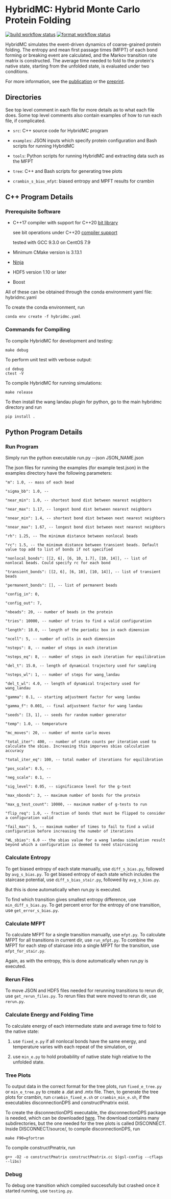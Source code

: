 # HybridMC: Hybrid Monte Carlo Protein Folding

[![build workflow status](https://github.com/margaritacolberg/hybridmc/actions/workflows/build.yml/badge.svg)](https://github.com/margaritacolberg/hybridmc/actions/workflows/build.yml?query=branch:main)
[![format workflow status](https://github.com/margaritacolberg/hybridmc/actions/workflows/format.yml/badge.svg)](https://github.com/margaritacolberg/hybridmc/actions/workflows/format.yml?query=branch:main)

HybridMC simulates the event-driven dynamics of coarse-grained protein folding.
The entropy and mean first passage times (MFPT) of each bond forming or
breaking event are calculated, and the Markov transition rate matrix is
constructed. The average time needed to fold to the protein's native state,
starting from the unfolded state, is evaluated under two conditions.

For more information, see the [publication](https://doi.org/10.1063/5.0098612)
or the [preprint](https://arxiv.org/abs/2205.05799).

## Directories

See top level comment in each file for more details as to what each file does.
Some top level comments also contain examples of how to run each file, if
complicated.

  * `src`: C++ source code for HybridMC program

  * `examples`: JSON inputs which specify protein configuration and Bash
    scripts for running HybridMC

  * `tools`: Python scripts for running HybridMC and extracting data such as
    the MFPT

  * `tree`: C++ and Bash scripts for generating tree plots

  * `crambin_s_bias_mfpt`: biased entropy and MPFT results for crambin

## C++ Program Details

### Prerequisite Software

  * C++17 compiler with support for C++20
    [bit library](https://en.cppreference.com/w/cpp/header/bit)

    see bit operations under C++20 [compiler
    support](https://en.cppreference.com/w/cpp/compiler_support/20)

    tested with GCC 9.3.0 on CentOS 7.9

  * Minimum CMake version is 3.13.1

  * [Ninja](https://ninja-build.org/)

  * HDF5 version 1.10 or later

  * Boost

All of these can be obtained through the conda environment yaml file: hybridmc.yaml

To create the conda environment, run

```
conda env create -f hybridmc.yaml
```

### Commands for Compiling

To compile HybridMC for development and testing:

```
make debug
```

To perform unit test with verbose output:

```
cd debug
ctest -V
```

To compile HybridMC for running simulations:

```
make release
```
To then install the wang landau plugin for python, go to the main hybridmc directory and run

```
pip install .
```

## Python Program Details

### Run Program

Simply run the python executable run.py --json JSON_NAME.json

The json files for running the examples (for example test.json) in the examples directory
have the following parameters:


    "m": 1.0, -- mass of each bead

    "sigma_bb": 1.0, -- 

    "near_min": 1.0, -- shortest bond dist between nearest neighbors

    "near_max": 1.17, -- longest bond dist between nearest neighbors

    "nnear_min": 1.4, -- shortest bond dist between next nearest neighbors

    "nnear_max": 1.67, -- longest bond dist between next nearest neighbors

    "rh": 1.25, -- The minimum distance between nonlocal beads 

    "rc": 1.5, -- the minimum distance between transient beads. Default value top add to list of bonds if not specified
    
    "nonlocal_bonds": [[2, 6], [6, 10, 1.7], [10, 14]], -- list of  nonlocal beads. Could specify rc for each bond
    
    "transient_bonds": [[2, 6], [6, 10], [10, 14]], -- list of transient beads
    
    "permanent_bonds": [], -- list of permanent beads
    
    "config_in": 0, 

    "config_out": 7,

    "nbeads": 20, -- number of beads in the protein

    "tries": 10000, -- number of tries to find a valid configuration

    "length": 18.0, -- length of the periodic box in each dimension

    "ncell": 5, -- number of cells in each dimension

    "nsteps": 8, -- number of steps in each iteration

    "nsteps_eq": 8, -- number of steps in each iteration for equilibration

    "del_t": 15.0, -- length of dynamical trajectory used for sampling

    "nsteps_wl": 1, -- number of steps for wang_landau

    "del_t_wl": 4.0, -- length of dynamical trajectory used for wang_landau

    "gamma": 0.1, -- starting adjustment factor for wang landau

    "gamma_f": 0.001, -- final adjustment factor for wang landau

    "seeds": [3, 1], -- seeds for random number generator

    "temp": 1.0, -- temperature

    "mc_moves": 20, -- number of monte carlo moves

    "total_iter": 400, -- number of state counts per iteration used to calculate the sbias. Increasing this imporves sbias calculation accuracy
    
    "total_iter_eq": 100, -- total number of iterations for equilibration

    "pos_scale": 0.5, --

    "neg_scale": 0.1, --

    "sig_level": 0.05, -- significance level for the g-test

    "max_nbonds": 3, -- maximum number of bonds for the protein

    "max_g_test_count": 10000, -- maximum number of g-tests to run

    "flip_req": 1.0, -- fraction of bonds that must be flipped to consider a configuration valid

    "fail_max": 5, -- maximum number of times to fail to find a valid configuration before increasing the numebr of iterations

    "WL_sbias": 6.0 -- the sbias value for a wang landau simulation result beyond which a configuration is deemed to need staircasing 


### Calculate Entropy

To get biased entropy of each state manually, use `diff_s_bias.py`, followed by
`avg_s_bias.py`. To get biased entropy of each state which includes the
staircase potential, use `diff_s_bias_stair.py`, followed by `avg_s_bias.py`.

But this is done automatically when run.py is executed.

To find which transition gives smallest entropy difference, use
`min_diff_s_bias.py`. To get percent error for the entropy of one transition,
use `get_error_s_bias.py`.

### Calculate MFPT

To calculate MFPT for a single transition manually, use `mfpt.py`. To calculate MFPT for
all transitions in current dir, use `run_mfpt.py`. To combine the MFPT for each
step of staircase into a single MFPT for the transition, use
`mfpt_for_stair.py`.

Again, as with the entropy, this is done automatically when run.py is executed.

### Rerun Files

To move JSON and HDF5 files needed for rerunning transitions to rerun dir, use
`get_rerun_files.py`. To rerun files that were moved to rerun dir, use
`rerun.py`.

### Calculate Energy and Folding Time

To calculate energy of each intermediate state and average time to fold to the
native state:

 1. use `fixed_e.py` if all nonlocal bonds have the same energy, and
    temperature varies with each repeat of the simulation, or

 2. use `min_e.py` to hold probability of native state high relative to the
    unfolded state.

### Tree Plots

To output data in the correct format for the tree plots, run `fixed_e_tree.py`
or `min_e_tree.py` to create a .dat and .mtx file. Then, to generate the tree
plots for crambin, run `crambin_fixed_e.sh` or `crambin_min_e.sh`, if the
executables disconnectionDPS and constructPmatrix exist.

To create the disconnectionDPS executable, the disconnectionDPS package is
needed, which can be downloaded
[here](https://www-wales.ch.cam.ac.uk/software.html). The download contains
many subdirectories, but the one needed for the tree plots is called
DISCONNECT. Inside DISCONNECT/source/, to compile disconnectionDPS, run

```
make F90=gfortran
```

To compile constructPmatrix, run

```
g++ -O2 -o constructPmatrix constructPmatrix.cc $(gsl-config --cflags --libs)
```

### Debug

To debug one transition which compiled successfully but crashed once it started
running, use `testing.py`.
